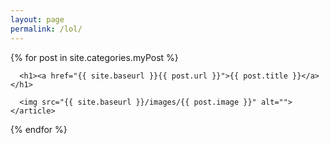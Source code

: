 ```yaml
---
layout: page
permalink: /lol/
---
```


<div class="posts">
  {% for post in site.categories.myPost %}
    <article class="post">

      <h1><a href="{{ site.baseurl }}{{ post.url }}">{{ post.title }}</a></h1>

      <img src="{{ site.baseurl }}/images/{{ post.image }}" alt="">
    </article>
  {% endfor %}
</div>
